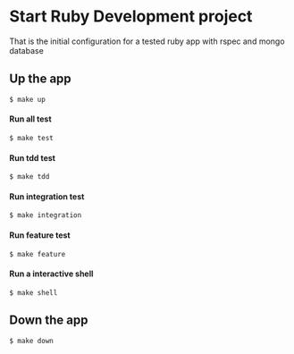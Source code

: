 # Start Ruby Development project

That is the initial configuration for a tested ruby app with rspec and mongo database

## Up the app
  `$ make up`

#### Run all test
  `$ make test`

#### Run tdd test
  `$ make tdd`

#### Run integration test
  `$ make integration`

#### Run feature test
  `$ make feature`

#### Run a interactive shell
  `$ make shell`

## Down the app
  `$ make down`
